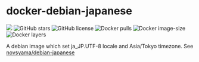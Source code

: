# docker-debian-japanese
![](https://img.shields.io/travis/frost-tb-voo/docker-debian-japanese/jessie.svg?style=flat-square)
![GitHub stars](https://img.shields.io/github/stars/frost-tb-voo/docker-debian-japanese.svg?style=flat-square)
![GitHub license](https://img.shields.io/github/license/frost-tb-voo/docker-debian-japanese.svg?style=flat-square)
![Docker pulls](https://img.shields.io/docker/pulls/novsyama/debian-japanese.svg?style=flat-square)
![Docker image-size](https://img.shields.io/microbadger/image-size/novsyama/debian-japanese/jessie.svg?style=flat-square)
![Docker layers](https://img.shields.io/microbadger/layers/novsyama/debian-japanese/jessie.svg?style=flat-square)

A debian image which set ja_JP.UTF-8 locale and Asia/Tokyo timezone.
See [novsyama/debian-japanese](https://hub.docker.com/r/novsyama/debian-japanese/)


